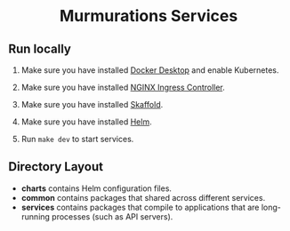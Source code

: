 <div align="center">
<br/>
<h1>Murmurations Services</h1>
</div>

## Run locally


1. Make sure you have installed [Docker Desktop](https://www.docker.com/products/docker-desktop) and enable Kubernetes.

2. Make sure you have installed [NGINX Ingress Controller](https://kubernetes.github.io/ingress-nginx/deploy/).

3. Make sure you have installed [Skaffold](https://skaffold.dev/docs/install/).

4. Make sure you have installed [Helm](https://helm.sh/docs/intro/install/).

5. Run `make dev` to start services.

## Directory Layout

* **charts** contains Helm configuration files.
* **common** contains packages that shared across different services.
* **services** contains packages that compile to applications that are long-running processes (such as API servers).
